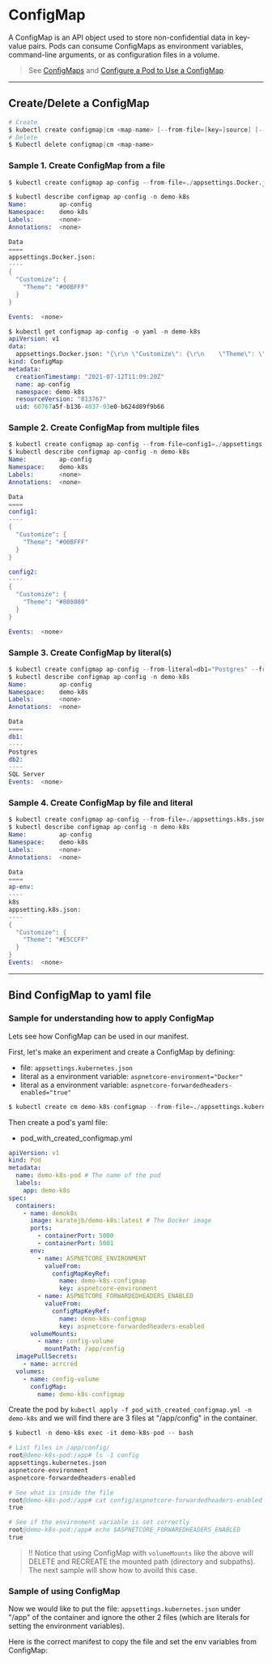 # ConfigMap

A ConfigMap is an API object used to store non-confidential data in key-value pairs. Pods can consume ConfigMaps as environment variables, command-line arguments, or as configuration files in a volume.

> See [ConfigMaps](https://kubernetes.io/docs/concepts/configuration/configmap/) and [Configure a Pod to Use a ConfigMap](https://kubernetes.io/docs/tasks/configure-pod-container/configure-pod-configmap/).


***
## Create/Delete a ConfigMap

```s
# Create
$ kubectl create configmap|cm <map-name> [--from-file=[key=]source] [--from-literal=key1=value1] [--dry-run]
# Delete
$ Kubectl delete configmap|cm <map-name>
```


### Sample 1. Create ConfigMap from a file

```s
$ kubectl create configmap ap-config --from-file=./appsettings.Docker.json  --namespace demo-k8s

$ kubectl describe configmap ap-config -n demo-k8s
Name:         ap-config
Namespace:    demo-k8s 
Labels:       <none>   
Annotations:  <none>

Data
====
appsettings.Docker.json:
----
{
  "Customize": {
    "Theme": "#00BFFF"
  }
}

Events:  <none>

$ kubectl get configmap ap-config -o yaml -n demo-k8s
apiVersion: v1
data:
  appsettings.Docker.json: "{\r\n \"Customize\": {\r\n    \"Theme\": \"#00BFFF\"  }\r\n}\r\n"
kind: ConfigMap
metadata:
  creationTimestamp: "2021-07-12T11:09:20Z"
  name: ap-config
  namespace: demo-k8s
  resourceVersion: "813767"
  uid: 60767a5f-b136-4037-93e0-b624d89f9b66
```


### Sample 2. Create ConfigMap from multiple files

```s
$ kubectl create configmap ap-config --from-file=config1=./appsettings.json --from-file=ap-config-docker=./appsettings.Docker.json --namespace demo-k8s
$ kubectl describe configmap ap-config -n demo-k8s
Name:         ap-config
Namespace:    demo-k8s
Labels:       <none>
Annotations:  <none>

Data
====
config1:
----
{
  "Customize": {
    "Theme": "#00BFFF"
  }
}

config2:
----
{
  "Customize": {
    "Theme": "#808080"
  }
}

Events:  <none>
```


### Sample 3. Create ConfigMap by literal(s)

```s
$ kubectl create configmap ap-config --from-literal=db1="Postgres" --from-literal=db2="SQL Server" --namespace=demo-k8s
$ kubectl describe configmap ap-config -n demo-k8s
Name:         ap-config
Namespace:    demo-k8s
Labels:       <none>
Annotations:  <none>

Data
====
db1:
----
Postgres
db2:
----
SQL Server
Events:  <none>
```


### Sample 4. Create ConfigMap by file and literal

```s
$ kubectl create configmap ap-config --from-file=./appsettings.k8s.json --from-literal=ap-env="k8s" --namespace=demo-k8s
$ kubectl describe configmap ap-config -n demo-k8s
Name:         ap-config
Namespace:    demo-k8s
Labels:       <none>
Annotations:  <none>

Data
====
ap-env:
----
k8s
appsetting.k8s.json:
----
{
  "Customize": {
    "Theme": "#E5CCFF"
  }
}
Events:  <none>
```



***
## Bind ConfigMap to yaml file

### Sample for understanding how to apply ConfigMap

Lets see how ConfigMap can be used in our manifest.

First, let's make an experiment and create a ConfigMap by defining:

- file: `appsettings.kubernetes.json`
- literal as a environment variable: `aspnetcore-environment="Docker"`
- literal as a environment variable: `aspnetcore-forwardedheaders-enabled="true"`

```s
$ kubectl create cm demo-k8s-configmap --from-file=./appsettings.kubernetes.json --from-literal=aspnetcore-environment="Docker" --from-literal=aspnetcore-forwardedheaders-enabled="true" -n demo-k8s
```

Then create a pod's yaml file:

- pod_with_created_configmap.yml

```yaml
apiVersion: v1
kind: Pod
metadata:
  name: demo-k8s-pod # The name of the pod
  labels:
    app: demo-k8s
spec:
  containers:
    - name: demok8s
      image: karatejb/demo-k8s:latest # The Docker image
      ports:
        - containerPort: 5000
        - containerPort: 5001
      env:
        - name: ASPNETCORE_ENVIRONMENT
          valueFrom:
            configMapKeyRef:
              name: demo-k8s-configmap
              key: aspnetcore-environment
        - name: ASPNETCORE_FORWARDEDHEADERS_ENABLED
          valueFrom:
            configMapKeyRef:
              name: demo-k8s-configmap
              key: aspnetcore-forwardedheaders-enabled
      volumeMounts:
        - name: config-volume
          mountPath: /app/config
  imagePullSecrets:
    - name: acrcred
  volumes:
    - name: config-volume
      configMap:
        name: demo-k8s-configmap
```

Create the pod by `kubectl apply -f pod_with_created_configmap.yml -n demo-k8s` and we will find there are 3 files at "/app/config" in the container.

```s
$ kubectl -n demo-k8s exec -it demo-k8s-pod -- bash

# List files in /app/config/
root@demo-k8s-pod:/app# ls -1 config
appsettings.kubernetes.json
aspnetcore-environment
aspnetcore-forwardedheaders-enabled

# See what is inside the file
root@demo-k8s-pod:/app# cat config/aspnetcore-forwardedheaders-enabled 
true

# See if the environment variable is set correctly
root@demo-k8s-pod:/app# echo $ASPNETCORE_FORWAREDHEADERS_ENABLED
true
```

> !! Notice that using ConfigMap with `volumeMounts` like the above will DELETE and RECREATE the mounted path (directory and subpaths). The next sample will show how to avoild this case.




### Sample of using ConfigMap


Now we would like to put the file: `appsettings.kubernetes.json` under "/app" of the container and ignore the other 2 files (which are literals for setting the environment variables).

Here is the correct manifest to copy the file and set the env variables from ConfigMap:

```yaml
```
